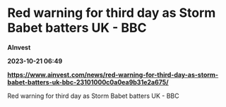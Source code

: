 # Red warning for third day as Storm Babet batters UK - BBC
**AInvest**

**2023-10-21 06:49**

**https://www.ainvest.com/news/red-warning-for-third-day-as-storm-babet-batters-uk-bbc-23101000c0a0ea9b31e2a675/**

Red warning for third day as Storm Babet batters UK - BBC